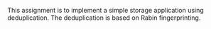 This assignment is to implement a simple storage application using deduplication. The deduplication is
based on Rabin fingerprinting.
